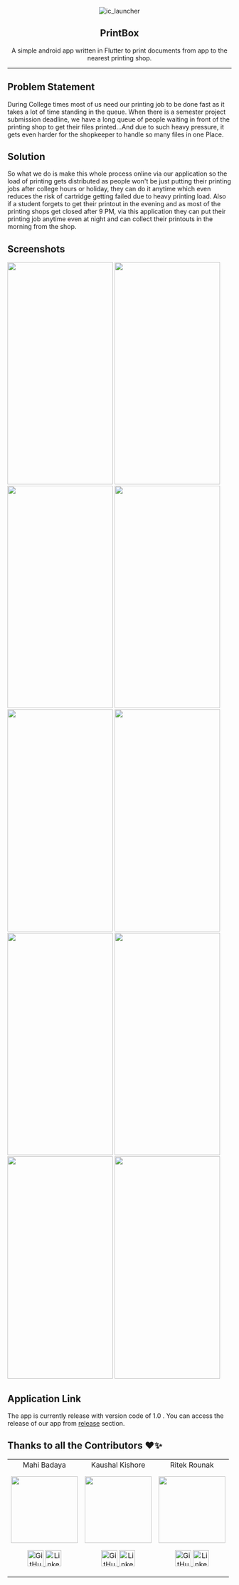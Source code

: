 <div align="center" style="text-align:center">


![ic_launcher](https://user-images.githubusercontent.com/64047505/179400142-60a6deff-165d-4a92-835b-8652924d1dd4.png)


## PrintBox

<p> A simple android app written in Flutter to print documents from app to the nearest printing shop.</p>

---

</div>

## **Problem Statement**
During College times most of us need our printing job to be done fast as it takes a lot of time standing in the queue.
When there is a semester project submission deadline, we have a long queue of people waiting in front of the printing shop to get their files printed...And due to such heavy pressure, it gets even harder for the shopkeeper to handle so many files in one Place.

## **Solution**

So what we do is make this whole process online via our application so the load of printing gets distributed as people won't be just putting their printing jobs after college hours or holiday, they can do it anytime which even reduces the risk of cartridge getting failed due to heavy printing load.
Also if a student forgets to get their printout in the evening and as most of the printing shops get closed after 9 PM, via this application they can put their printing job anytime even at night and can collect their printouts in the morning from the shop.

## **Screenshots**

<img width="237" height="500" src="https://user-images.githubusercontent.com/64047505/179400295-d70883d4-a7db-42ec-b725-98646cf77d8a.png">   <img width="237" height="500" src="https://user-images.githubusercontent.com/64047505/179400300-47677284-bae0-490c-869d-162232622223.png">   <img width="237" height="500" src="https://user-images.githubusercontent.com/64047505/179400301-91a23332-6b14-4d45-8553-71edd3af5129.png">   <img width="237" height="500" src="https://user-images.githubusercontent.com/64047505/179400302-0417fc93-7e99-499b-97db-8788c8c0778d.png">   <img width="237" height="500" src="https://user-images.githubusercontent.com/64047505/179400304-147c18d4-dc22-4d59-ba74-42d29251e94c.png">   <img width="237" height="500" src="https://user-images.githubusercontent.com/64047505/179400305-86cf2d42-3d5b-4600-95fb-315c196e5400.png">   <img width="237" height="500" src="https://user-images.githubusercontent.com/64047505/179400309-90fcc184-eb91-41a0-a15a-7cca63b45431.png">   <img width="237" height="500" src="https://user-images.githubusercontent.com/64047505/179400311-34bbc23c-2ae5-461b-81d7-1f6aec61f65d.png">   <img width="237" height="500" src="https://user-images.githubusercontent.com/64047505/179400315-85c7191a-3ceb-4a3d-b75f-f785860b92c6.png">   <img width="237" height="500" src="https://user-images.githubusercontent.com/64047505/179400313-149d03f4-d653-466f-b452-bc3c07e2a079.png">

## **Application Link**

The app is currently release with version code of 1.0 . You can access the release of our app from [release](https://github.com/Kaushal-Kishore-Gupta/printbox/releases) section.


## Thanks to all the Contributors ❤️✨
  
<table>
	<tr align="center">
		<td>
    Mahi Badaya
		<p align="center">
			<img src = "https://avatars.githubusercontent.com/u/78249282" width="150" height="150" >
		</p>
			<p align="center">
				<a href = "https://github.com/Mahi-Badaya">
					<img src = "http://www.iconninja.com/files/241/825/211/round-collaboration-social-github-code-circle-network-icon.svg" width="36" height = "36" alt="GitHub"/>
				</a>
				<a href = "https://www.linkedin.com/in/mahibadaya/">
					<img src = "http://www.iconninja.com/files/863/607/751/network-linkedin-social-connection-circular-circle-media-icon.svg" width="36" height="36" alt="LinkedIn"/>
				</a>
			</p>
		</td>
    <td>
		Kaushal Kishore
		<p align="center">
			<img src = "https://avatars.githubusercontent.com/u/72066799" width="150" height="150" >
		</p>
			<p align="center">
				<a href = "https://github.com/Kaushal-Kishore-Gupta">
					<img src = "http://www.iconninja.com/files/241/825/211/round-collaboration-social-github-code-circle-network-icon.svg" width="36" height = "36" alt="GitHub"/>
				</a>
				<a href = "https://www.linkedin.com/in/kaushal-kishore-gupta/">
					<img src = "http://www.iconninja.com/files/863/607/751/network-linkedin-social-connection-circular-circle-media-icon.svg" width="36" height="36" alt="LinkedIn"/>
				</a>
			</p>
		</td>
    <td>
		Ritek Rounak
		<p align="center">
			<img src = "https://avatars.githubusercontent.com/u/64047505" width="150" height="150" >
		</p>
			<p align="center">
				<a href = "https://github.com/RITEKROUNAK">
					<img src = "http://www.iconninja.com/files/241/825/211/round-collaboration-social-github-code-circle-network-icon.svg" width="36" height = "36" alt="GitHub"/>
				</a>
				<a href = "https://www.linkedin.com/in/ritek-rounak">
					<img src = "http://www.iconninja.com/files/863/607/751/network-linkedin-social-connection-circular-circle-media-icon.svg" width="36" height="36" alt="LinkedIn"/>
				</a>
			</p>
		</td>
	</tr>
</table>

